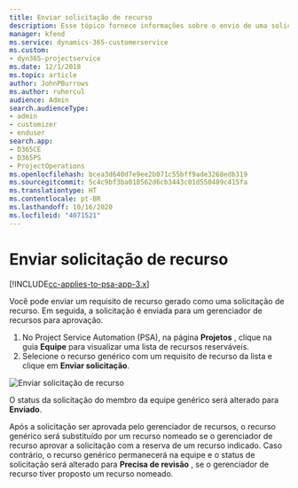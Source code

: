 ```yaml
---
title: Enviar solicitação de recurso
description: Esse tópico fornece informações sobre o envio de uma solicitação para um recurso do projeto.
manager: kfend
ms.service: dynamics-365-customerservice
ms.custom:
- dyn365-projectservice
ms.date: 12/1/2018
ms.topic: article
author: JohnPBurrows
ms.author: ruhercul
audience: Admin
search.audienceType:
- admin
- customizer
- enduser
search.app:
- D365CE
- D365PS
- ProjectOperations
ms.openlocfilehash: bcea3d640d7e9ee2b071c55bff9ade3268edb319
ms.sourcegitcommit: 5c4c9bf3ba018562d6cb3443c01d550489c415fa
ms.translationtype: HT
ms.contentlocale: pt-BR
ms.lasthandoff: 10/16/2020
ms.locfileid: "4071521"
---
```

# <a name="submitting-a-resource-request"></a>Enviar solicitação de recurso

[!INCLUDE[cc-applies-to-psa-app-3.x](../includes/cc-applies-to-psa-app-3x.md)]

Você pode enviar um requisito de recurso gerado como uma solicitação de recurso. Em seguida, a solicitação é enviada para um gerenciador de recursos para aprovação.

1. No Project Service Automation (PSA), na página **Projetos** , clique na guia **Equipe** para visualizar uma lista de recursos reserváveis. 
2. Selecione o recurso genérico com um requisito de recurso da lista e clique em **Enviar solicitação**.

![Enviar solicitação de recurso](media/RM-how-to-18.png)

O status da solicitação do membro da equipe genérico será alterado para **Enviado**.

Após a solicitação ser aprovada pelo gerenciador de recursos, o recurso genérico será substituído por um recurso nomeado se o gerenciador de recurso aprovar a solicitação com a reserva de um recurso indicado. Caso contrário, o recurso genérico permanecerá na equipe e o status de solicitação será alterado para **Precisa de revisão** , se o gerenciador de recurso tiver proposto um recurso nomeado.
